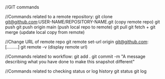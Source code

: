 //GIT commands

//Commands related to a remote repository:
git clone git@github.com:USER-NAME/REPOSITORY-NAME.git (copy remote repo)
git push
git push origin main (push local repo to remote)
git pull
git fetch + git merge (update local copy from remote)

//Change URL of remote repo
git remote set-url origin git@github.com:[.........]
git remote -v (display remote url)

//Commands related to workflow:
git add .
git commit -m "A message describing what you have done to make this snapshot different"

//Commands related to checking status or log history
git status
git log 
